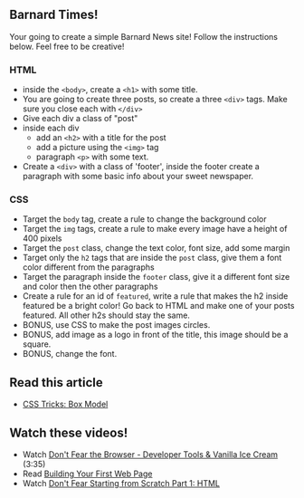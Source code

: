 ## Barnard Times!
Your going to create a simple Barnard News site! Follow the instructions below. Feel free to be creative!

### HTML
- inside the `<body>`, create a `<h1>` with some title. 
- You are going to create three posts, so create a three `<div>` tags. Make sure you close each with `</div>`
- Give each div a class of "post"
- inside each div 
  + add an `<h2>` with a title for the post
  + add a picture using the `<img>` tag 
  + paragraph `<p>` with some text.
- Create a `<div>` with a class of 'footer', inside the footer create a paragraph with some basic info about your sweet newspaper.

### CSS
- Target the `body` tag, create a rule to change the background color
- Target the `img` tags, create a rule to make every image have a height of 400 pixels
- Target the `post` class, change the text color, font size, add some margin
- Target only the `h2` tags that are inside the `post` class, give them a font color different from the paragraphs
- Target the paragraph inside the `footer` class, give it a different font size and color then the other paragraphs
- Create a rule for an id of `featured`, write a rule that makes the h2 inside featured be a bright color! Go back to HTML and make one of your posts featured. All other h2s should stay the same. 
- BONUS, use CSS to make the post images circles.
- BONUS, add image as a logo in front of the title, this image should be a square.
- BONUS, change the font.

## Read this article
- [CSS Tricks: Box Model](https://css-tricks.com/the-css-box-model/)

## Watch these videos! 
+ Watch [Don't Fear the Browser - Developer Tools & Vanilla Ice Cream](http://www.dontfeartheinternet.com/html/html) (3:35)
+ Read [Building Your First Web Page](http://learn.shayhowe.com/html-css/building-your-first-web-page/)
+ Watch [Don't Fear Starting from Scratch Part 1: HTML](http://www.dontfeartheinternet.com/html/don%E2%80%99t-fear-starting-from-scratch)


